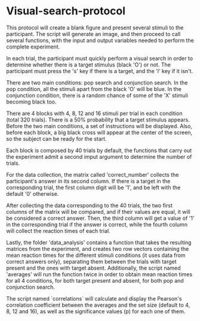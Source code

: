 # Visual-search-protocol

This protocol will create a blank figure and present several stimuli
to the participant. The script will generate an image, and then proceed
to call several functions, with the input and
output variables needed to perform the complete experiment.

In each trial, the participant must quickly perform a visual search
in order to determine whether there is a target stimulus (black 'O')
or not. The participant must press the 's' key if there is a target,
and the 'l' key if it isn't.

There are two main conditions: pop search and conjunction search.
In the pop condition, all the stimuli apart from the black 'O' will 
be blue. In the conjunction condition, there is a random chance
of some of the 'X' stimuli becoming black too.

There are  4 blocks with 4, 8, 12 and 16 stimuli per trial in each 
condition (total 320 trials). There is a 50% probability that a target 
stimulus appears. Before the two main conditions, a set of instructions
will be displayed. Also, before each block, a big black cross will appear
at the center of the screen, so the subject can be ready for the start.

Each block is composed by 40 trials by default, the functions that carry
out the experiment admit a second imput argument to determine the number of
trials. 

For the data collection, the matrix called 'correct_number' collects the participant's
answer in its second column. If there is a target in the corresponding trial, the 
first column digit will be '1', and be left with the default '0' otherwise.

After collecting the data corresponding to the 40 trials, the two first 
columns of the matrix will be compared, and if their values are equal, it will
be considered a correct answer. Then, the third column will get a value of '1' 
in the corresponding trial if the answer is correct, while the fourth column 
will collect the reaction times of each trial.

Lastly, the folder 'data_analysis' contains a function that takes the resulting matrices
from the experiment, and creates two row vectors containing the mean reaction times for
the different stimuli conditions (it uses data from correct answers only), separating 
them between the trials with target present and the ones with target absent. Additionally,
the script named 'averages' will run the function twice in order to obtain mean reaction
times for all 4 conditions, for both target present and absent, for both pop and conjunction
search.

The script named ´correlations´ will calculate and display the Pearson's correlation coefficient
between the averages and the set size (default to 4, 8, 12 and 16), as well as the significance
values (p) for each one of them.
